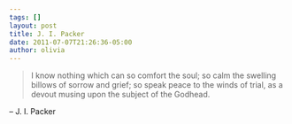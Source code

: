 ```yaml
---
tags: []
layout: post
title: J. I. Packer
date: 2011-07-07T21:26:36-05:00
author: olivia
---
```


> I know nothing which can so comfort the soul; so calm the swelling billows of sorrow and grief; so speak peace to the winds of trial, as a devout musing upon the subject of the Godhead.

– J. I. Packer
